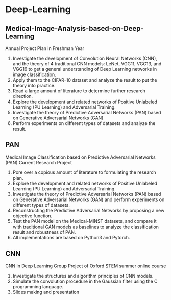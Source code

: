 # Deep-Learning
## Medical-Image-Analysis-based-on-Deep-Learning
Annual Project Plan in Freshman Year
1. Investigate the development of Convolution Neural Networks (CNN), and the theory of 4 traditional CNN models: LeNet, VGG11, VGG13, and VGG16 to get a general understanding of Deep Learning networks in image classification. 
2. Apply them to the CIFAR-10 dataset and analyze the result to put the theory into practice.
3. Read a large amount of literature to determine further research direction.
4. Explore the development and related networks of Positive Unlabeled Learning (PU Learning) and Adversarial Training.
5. Investigate the theory of Predictive Adversarial Networks (PAN) based on Generative Adversarial Networks (GAN) 
6. Perform experiments on different types of datasets and analyze the result.




## PAN
Medical Image Classification based on Predictive Adversarial Networks (PAN)
Current Research Project

1. Pore over a copious amount of literature to formulating the research plan.
2. Explore the development and related networks of Positive Unlabeled Learning (PU Learning) and Adversarial Training.
3. Investigate the theory of Predictive Adversarial Networks (PAN) based on Generative Adversarial Networks (GAN) and perform experiments on different types of datasets.
4. Reconstructing the Predictive Adversarial Networks by proposing a new objective function.
5. Test the PAN model on the Medical-MINST datasets, and compare it with traditional GAN models as baselines to analyze the classification result and robustness of PAN.
6. All implementations are based on Python3 and Pytorch. 




## CNN 
CNN in Deep Learning
Group Project of Oxford STEM summer online course

1. Investigate the structures and algorithm principles of CNN models.
2. Simulate the convolution procedure in the Gaussian filter using the C programming language.
3. Slides making and presentation
